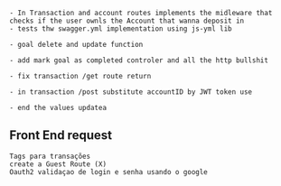 
    - In Transaction and account routes implements the midleware that checks if the user ownls the Account that wanna deposit in 
    - tests thw swagger.yml implementation using js-yml lib

    - goal delete and update function

    - add mark goal as completed controler and all the http bullshit 

    - fix transaction /get route return

    - in transaction /post substitute accountID by JWT token use 

    - end the values updatea 
## Front End request

    Tags para transações 
    create a Guest Route (X)
    Oauth2 validaçao de login e senha usando o google 